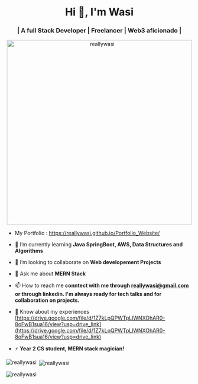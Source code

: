 <h1 align="center">Hi 👋, I'm Wasi</h1>
<h3 align="center">| A full Stack Developer | Freelancer | Web3 aficionado |</h3>
<!-- <img align="right"  width="400" src="https://cdn.dribbble.com/users/116207...">
 -->

 

<p align="center"> <img src="https://camo.githubusercontent.com/19db51af5f90f1b152bc0b9078f5fe97053955be5074f03f17019c70345bdcdb/68747470733a2f2f6d69726f2e6d656469756d2e636f6d2f6d61782f313336302f302a37513379765349765f7430696f4a2d5a2e676966" alt="reallywasi" width="500px" /> </p>

- My Portfolio : https://reallywasi.github.io/Portfolio_Website/
  
- 🌱 I’m currently learning **Java SpringBoot, AWS, Data Structures and Algorithms**

- 👯 I’m looking to collaborate on **Web developement Projects**

- 💬 Ask me about **MERN Stack**

- 📫 How to reach me **conntect with me through reallywasi@gmail.com or through linkedin. I'm always ready for tech talks and for collaboration on projects.**
 
- 📄 Know about my experiences [https://drive.google.com/file/d/1Z7kLpQPWTpLlWNXOhAR0-8oFwB1sua16/view?usp=drive_link](https://drive.google.com/file/d/1Z7kLpQPWTpLlWNXOhAR0-8oFwB1sua16/view?usp=drive_link)

- ⚡  **Year 2 CS student, MERN stack magician!**

<p><img align="left" src="https://github-readme-stats.vercel.app/api/top-langs?username=reallywasi&show_icons=true&locale=en&layout=compact" alt="reallywasi" /></p>

<p>&nbsp;<img align="center" src="https://github-readme-stats.vercel.app/api?username=reallywasi&show_icons=true&locale=en" alt="reallywasi" /></p>

<p><img align="center" src="https://github-readme-streak-stats.herokuapp.com/?user=reallywasi&" alt="reallywasi" /></p>

